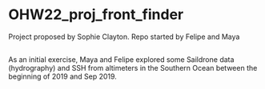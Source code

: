 # OHW22_proj_front_finder
Project proposed by Sophie Clayton. Repo started by Felipe and Maya

## 
As an initial exercise, Maya and Felipe explored some Saildrone data (hydrography) and SSH from altimeters in the Southern Ocean between the beginning of 2019 and Sep 2019.